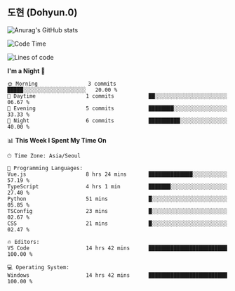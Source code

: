 ## 도현 (Dohyun.0)
![Anurag's GitHub stats](https://github-readme-stats.vercel.app/api?username=dohyun-0&theme=dark&show_icons=true)
<!--START_SECTION:waka-->
![Code Time](http://img.shields.io/badge/Code%20Time-254%20hrs%2033%20mins-blue)

![Lines of code](https://img.shields.io/badge/From%20Hello%20World%20I%27ve%20Written-6.3%20thousand%20lines%20of%20code-blue)

**I'm a Night 🦉** 

```text
🌞 Morning                3 commits           █████░░░░░░░░░░░░░░░░░░░░   20.00 % 
🌆 Daytime                1 commits           ██░░░░░░░░░░░░░░░░░░░░░░░   06.67 % 
🌃 Evening                5 commits           ████████░░░░░░░░░░░░░░░░░   33.33 % 
🌙 Night                  6 commits           ██████████░░░░░░░░░░░░░░░   40.00 % 
```


📊 **This Week I Spent My Time On** 

```text
🕑︎ Time Zone: Asia/Seoul

💬 Programming Languages: 
Vue.js                   8 hrs 24 mins       ██████████████░░░░░░░░░░░   57.19 % 
TypeScript               4 hrs 1 min         ███████░░░░░░░░░░░░░░░░░░   27.40 % 
Python                   51 mins             █░░░░░░░░░░░░░░░░░░░░░░░░   05.85 % 
TSConfig                 23 mins             █░░░░░░░░░░░░░░░░░░░░░░░░   02.67 % 
CSS                      21 mins             █░░░░░░░░░░░░░░░░░░░░░░░░   02.47 % 

🔥 Editors: 
VS Code                  14 hrs 42 mins      █████████████████████████   100.00 % 

💻 Operating System: 
Windows                  14 hrs 42 mins      █████████████████████████   100.00 % 
```


<!--END_SECTION:waka-->
